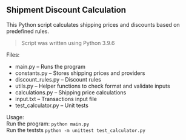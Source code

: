 ## Shipment Discount Calculation

This Python script calculates shipping prices and discounts based on predefined rules. 
>Script was written using Python 3.9.6

Files:
- main.py – Runs the program
- constants.py – Stores shipping prices and providers
- discount_rules.py – Discount rules
- utils.py – Helper functions to check format and validate inputs
- calculations.py – Shipping price calculations
- input.txt – Transactions input file
- test_calculator.py – Unit tests

Usage: <br>
Run the program: `python main.py`<br>
Run the teststs `python -m unittest test_calculator.py`
